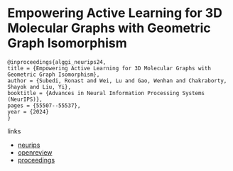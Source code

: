 # Empowering Active Learning for 3D Molecular Graphs with Geometric Graph Isomorphism

```
@inproceedings{alggi_neurips24,
title = {Empowering Active Learning for 3D Molecular Graphs with Geometric Graph Isomorphism},
author = {Subedi, Ronast and Wei, Lu and Gao, Wenhan and Chakraborty, Shayok and Liu, Yi},
booktitle = {Advances in Neural Information Processing Systems (NeurIPS)},
pages = {55507--55537},
year = {2024}
}
```

links
- [neurips](https://nips.cc/Conferences/2024/Schedule?showEvent=95817)
- [openreview](https://openreview.net/forum?id=He2GCHeRML)
- [proceedings](https://papers.nips.cc//paper_files/paper/2024/hash/6462073c6bdf864ebfbbb11e80619f3e-Abstract-Conference.html)
